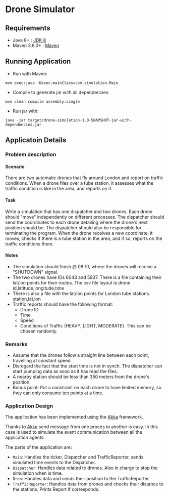 # Drone Simulator


## Requirements
- Java 8+ : [JDK 8]
- Maven 3.6.0+ : [Maven]

## Running Application
- Run with Maven:
```
mvn exec:java -Dexec.mainClass=com.simulation.Main
```

- Compile to generate jar with all dependencies:
```
mvn clean compile assembly:single
```

- Run jar with:
```
java -jar target/drone-simulation-1.0-SNAPSHOT-jar-with-dependencies.jar
```
## Applicatoin Details
### Problem description
#### Scenario
There are two automatic drones that fly around London and report on traffic conditions. When a drone flies over a tube station, it assesses what the traffic condition is like in the area, and reports on it.
#### Task
Write a simulation that has one dispatcher and two drones. Each drone should "move" independently on different processes. The dispatcher should send the coordinates to each drone detailing where the drone's next position should be. The dispatcher should also be responsible for terminating the program. 
When the drone receives a new coordinate, it moves, checks if there is a tube station in the area, and if so, reports on the traffic conditions there. 
#### Notes
- The simulation should finish @ 08:10, where the drones will receive a "SHUTDOWN" signal.
- The two drones have IDs 6043 and 5937. There is a file containing their lat/lon points for their routes. The csv file layout is drone id,latitude,longitude,time
- There is also a file with the lat/lon points for London tube stations. station,lat,lon
- Traffic reports should have the following format:
    - Drone ID
    - Time
    - Speed
    - Conditions of Traffic (HEAVY, LIGHT, MODERATE). This can be chosen randomly.
### Remarks
- Assume that the drones follow a straight line between each point, travelling at constant speed.
- Disregard the fact that the start time is not in synch. The dispatcher can start pumping data as soon as it has read the files.
- A nearby station should be less than 350 meters from the drone's position.
- Bonus point: Put a constraint on each drone to have limited memory, so they can only consume ten points at a time.

### Application Design
The application has been implemented using the [Akka] framework. 

Thanks to [Akka] send message from one proces to another is easy. In this case is used to simulate the event communication between all the application agents.

The parts of the application are: 
- `Main`: Handles the ticker, Dispatcher and TrafficReporter, sends simulated time events to the Dispatcher. 
- `Dispatcher`: Handles data related to drones. Also in charge to stop the simulation when is time.
- `Dron`: Handles data and sends their position to the TrafficReporter
- `TrafficReporter`: Handles data from drones and checks their distance to the stations. Prints Report if corresponds.


[JDK 8]: https://jdk.java.net/8/
[Maven]: https://maven.apache.org/install.html
[Akka]: https://akka.io/
